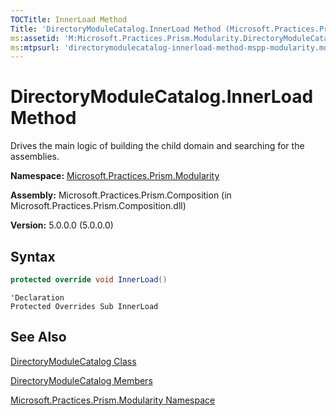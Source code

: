 ```yaml
---
TOCTitle: InnerLoad Method
Title: 'DirectoryModuleCatalog.InnerLoad Method (Microsoft.Practices.Prism.Modularity)'
ms:assetid: 'M:Microsoft.Practices.Prism.Modularity.DirectoryModuleCatalog.InnerLoad'
ms:mtpsurl: 'directorymodulecatalog-innerload-method-mspp-modularity.md'
---
```


# DirectoryModuleCatalog.InnerLoad Method

Drives the main logic of building the child domain and searching for the assemblies.

**Namespace:** [Microsoft.Practices.Prism.Modularity](/patterns-practices/reference/mspp-modularity-namespace)

**Assembly:** Microsoft.Practices.Prism.Composition (in Microsoft.Practices.Prism.Composition.dll)

**Version:** 5.0.0.0 (5.0.0.0)

## Syntax

```C#
protected override void InnerLoad()
```
```VB
'Declaration
Protected Overrides Sub InnerLoad
```

## See Also

[DirectoryModuleCatalog Class](/patterns-practices/reference/directorymodulecatalog-class-mspp-modularity)

[DirectoryModuleCatalog Members](/patterns-practices/reference/directorymodulecatalog-members-mspp-modularity)

[Microsoft.Practices.Prism.Modularity Namespace](/patterns-practices/reference/mspp-modularity-namespace)